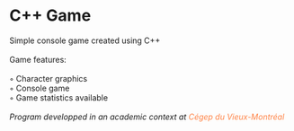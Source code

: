 # C++ Game

Simple console game created using C++
<br><br>Game features:<br><br>◦ Character graphics<br>◦ Console game<br>◦ Game statistics available<br><br>
<i>Program developped in an academic context at <font color="#ff8346">Cégep du Vieux-Montréal</font></i>
